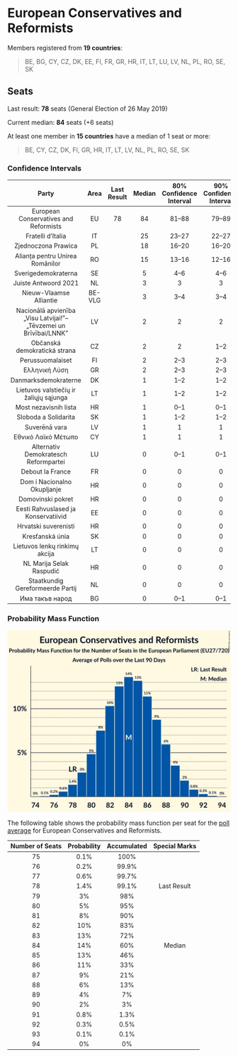 # European Conservatives and Reformists

Members registered from **19 countries**:

> BE, BG, CY, CZ, DK, EE, FI, FR, GR, HR, IT, LT, LU, LV, NL, PL, RO, SE, SK

## Seats

Last result: **78** seats (General Election of 26 May 2019)

Current median: **84** seats (+6 seats)

At least one member in **15 countries** have a median of 1 seat or more:

> BE, CY, CZ, DK, FI, GR, HR, IT, LT, LV, NL, PL, RO, SE, SK

### Confidence Intervals

| Party | Area | Last Result | Median | 80% Confidence Interval | 90% Confidence Interval | 95% Confidence Interval | 99% Confidence Interval |
|:-----:|:----:|:-----------:|:------:|:-----------------------:|:-----------------------:|:-----------------------:|:-----------------------:|
| European Conservatives and Reformists | EU | 78 | 84 | 81–88 | 79–89 | 79–90 | 77–91 |
| Fratelli d’Italia | IT | | 25 | 23–27 | 22–27 | 22–27 | 21–28 |
| Zjednoczona Prawica | PL | | 18 | 16–20 | 16–20 | 16–21 | 15–22 |
| Alianța pentru Unirea Românilor | RO | | 15 | 13–16 | 12–16 | 12–17 | 11–17 |
| Sverigedemokraterna | SE | | 5 | 4–6 | 4–6 | 4–6 | 4–6 |
| Juiste Antwoord 2021 | NL | | 3 | 3 | 3 | 2–4 | 2–4 |
| Nieuw-Vlaamse Alliantie | BE-VLG | | 3 | 3–4 | 3–4 | 3–4 | 3–4 |
| Nacionālā apvienība „Visu Latvijai!”–„Tēvzemei un Brīvībai/LNNK” | LV | | 2 | 2 | 2 | 1–2 | 1–2 |
| Občanská demokratická strana | CZ | | 2 | 2 | 1–2 | 1–2 | 1–3 |
| Perussuomalaiset | FI | | 2 | 2–3 | 2–3 | 2–3 | 2–3 |
| Ελληνική Λύση | GR | | 2 | 2–3 | 2–3 | 2–3 | 2–3 |
| Danmarksdemokraterne | DK | | 1 | 1–2 | 1–2 | 1–2 | 1–2 |
| Lietuvos valstiečių ir žaliųjų sąjunga | LT | | 1 | 1–2 | 1–2 | 1–2 | 1–2 |
| Most nezavisnih lista | HR | | 1 | 0–1 | 0–1 | 0–1 | 0–1 |
| Sloboda a Solidarita | SK | | 1 | 1–2 | 1–2 | 0–2 | 0–2 |
| Suverēnā vara | LV | | 1 | 1 | 1 | 1 | 1 |
| Εθνικό Λαϊκό Μέτωπο | CY | | 1 | 1 | 1 | 1 | 1 |
| Alternativ Demokratesch Reformpartei | LU | | 0 | 0–1 | 0–1 | 0–1 | 0–1 |
| Debout la France | FR | | 0 | 0 | 0 | 0 | 0 |
| Dom i Nacionalno Okupljanje | HR | | 0 | 0 | 0 | 0 | 0 |
| Domovinski pokret | HR | | 0 | 0 | 0 | 0 | 0 |
| Eesti Rahvuslased ja Konservatiivid | EE | | 0 | 0 | 0 | 0 | 0 |
| Hrvatski suverenisti | HR | | 0 | 0 | 0 | 0 | 0 |
| Kresťanská únia | SK | | 0 | 0 | 0 | 0 | 0 |
| Lietuvos lenkų rinkimų akcija | LT | | 0 | 0 | 0 | 0–1 | 0–1 |
| NL Marija Selak Raspudić | HR | | 0 | 0 | 0 | 0 | 0 |
| Staatkundig Gereformeerde Partij | NL | | 0 | 0 | 0 | 0 | 0–1 |
| Има такъв народ | BG | | 0 | 0–1 | 0–1 | 0–1 | 0–2 |

### Probability Mass Function

![Graph with seats probability mass function not yet produced](average-2025-10-31-seats-pmf-europeanconservativesandreformists.png "Seats Probability Mass Function")

The following table shows the probability mass function per seat for the [poll average](average-2025-10-31.html) for European Conservatives and Reformists.

| Number of Seats | Probability | Accumulated | Special Marks |
|:---------------:|:-----------:|:-----------:|:-------------:|
| 75 | 0.1% | 100% |  |
| 76 | 0.2% | 99.9% |  |
| 77 | 0.6% | 99.7% |  |
| 78 | 1.4% | 99.1% | Last Result |
| 79 | 3% | 98% |  |
| 80 | 5% | 95% |  |
| 81 | 8% | 90% |  |
| 82 | 10% | 83% |  |
| 83 | 13% | 72% |  |
| 84 | 14% | 60% | Median |
| 85 | 13% | 46% |  |
| 86 | 11% | 33% |  |
| 87 | 9% | 21% |  |
| 88 | 6% | 13% |  |
| 89 | 4% | 7% |  |
| 90 | 2% | 3% |  |
| 91 | 0.8% | 1.3% |  |
| 92 | 0.3% | 0.5% |  |
| 93 | 0.1% | 0.1% |  |
| 94 | 0% | 0% |  |


